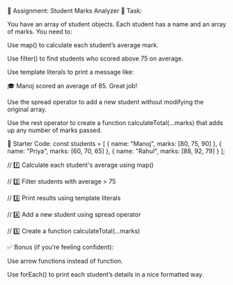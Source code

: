 🧩 Assignment: Student Marks Analyzer
🎯 Task:

You have an array of student objects.
Each student has a name and an array of marks.
You need to:

Use map() to calculate each student’s average mark.

Use filter() to find students who scored above 75 on average.

Use template literals to print a message like:

🎓 Manoj scored an average of 85. Great job!


Use the spread operator to add a new student without modifying the original array.

Use the rest operator to create a function calculateTotal(...marks) that adds up any number of marks passed.

🧠 Starter Code:
const students = [
  { name: "Manoj", marks: [80, 75, 90] },
  { name: "Priya", marks: [60, 70, 65] },
  { name: "Rahul", marks: [88, 92, 79] }
];

// 1️⃣ Calculate each student's average using map()

// 2️⃣ Filter students with average > 75

// 3️⃣ Print results using template literals

// 4️⃣ Add a new student using spread operator

// 5️⃣ Create a function calculateTotal(...marks)

✅ Bonus (if you’re feeling confident):

Use arrow functions instead of function.

Use forEach() to print each student’s details in a nice formatted way.